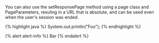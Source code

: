 You can also use the setResponsePage method using a page class and
PageParameters, resuling in a URL that is absolute, and can be used
even when the user's session was ended.

{% highlight java %}
    System.out.println("Foo");
{% endhighlight %}

{% alert alert-info %}
Bar
{% endalert %}
